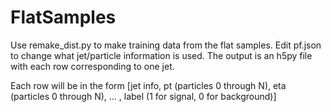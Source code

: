 # FlatSamples

Use remake_dist.py to make training data from the flat samples.
Edit pf.json to change what jet/particle information is used.
The output is an h5py file with each row corresponding to one jet. 

Each row will be in the form [jet info, pt (particles 0 through N), eta (particles 0 through N), ... , label (1 for signal, 0 for background)]
